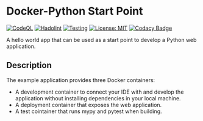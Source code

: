 # Docker-Python Start Point

[![CodeQL](https://github.com/Dethon/docker-python-start-point/actions/workflows/codeql.yml/badge.svg?branch=master)](https://github.com/Dethon/docker-python-start-point/actions/workflows/codeql.yml)
[![Hadolint](https://github.com/Dethon/docker-python-start-point/actions/workflows/hadolint.yml/badge.svg?branch=master)](https://github.com/Dethon/docker-python-start-point/actions/workflows/hadolint.yml)
[![Testing](https://github.com/Dethon/docker-python-start-point/actions/workflows/testing.yml/badge.svg?branch=master)](https://github.com/Dethon/docker-python-start-point/actions/workflows/testing.yml)
[![License: MIT](https://img.shields.io/github/license/Dethon/docker-python-start-point)](https://github.com/Dethon/docker-python-start-point/blob/master/LICENSE)
[![Codacy Badge](https://app.codacy.com/project/badge/Grade/6dc73c0e28a7406d93df0b3ad5d94dde)](https://www.codacy.com/gh/Dethon/docker-python-start-point/dashboard?utm_source=github.com&amp;utm_medium=referral&amp;utm_content=Dethon/docker-python-start-point&amp;utm_campaign=Badge_Grade)

A hello world app that can be used as a start point to develop a Python web application.

## Description

The example application provides three Docker containers:
*   A development container to connect your IDE with and develop the application without installing dependencies in your local machine.
*   A deployment container that exposes the web application.
*   A test cointainer that runs mypy and pytest when building.
